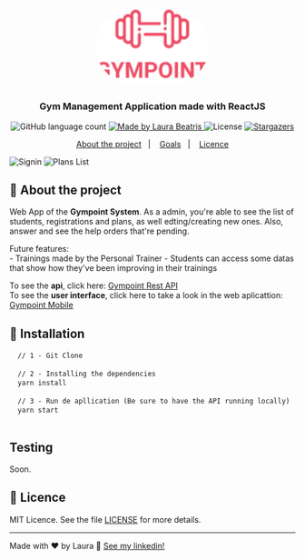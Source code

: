 <h1 align="center">
  <img alt="Gympoint" title="Gympoint" src=".github/logo.png" width="200px" style="border-radius:100px"/>
</h1>

<h3 align="center">
  Gym Management Application made with ReactJS
</h3>


<p align="center">
  <img alt="GitHub language count" src="https://img.shields.io/github/languages/count/LauraBeatris/gympoint-web?color=%23EE4D64">

  <a href="https://www.linkedin.com/in/laurabeatris/">
    <img alt="Made by Laura Beatris" src="https://img.shields.io/badge/made%20by-laurabeatris-%23EE4D64">
  </a>

  <img alt="License" src="https://img.shields.io/badge/licence-MIT-%23EE4D64">

  <a href="https://github.com/LauraBeatris/projects_store/stargazers">
    <img alt="Stargazers" src="https://img.shields.io/github/stars/LauraBeatris/gympoint-web?color=%23EE4D64">
  </a>
</p>

<p align="center">
  <a href="#rocket-about-the-project">About the project</a>&nbsp;&nbsp;&nbsp;|&nbsp;&nbsp;&nbsp;
  <a href="#ballot_box_with_check-goals">Goals</a>&nbsp;&nbsp;&nbsp;|&nbsp;&nbsp;&nbsp;
  <a href="#memo-licence">Licence</a>
</p>

![Signin](https://ibb.co/3yn1tVZ)
![Plans List](https://ibb.co/8dBBLPW)

## :rocket: About the project
  Web App of the **Gympoint System**. As a admin, you're able to see the list of students, registrations and plans, as well edting/creating new ones. Also, answer and see the help orders that're pending. 
  
  Future features: 
  <br>
    - Trainings made by the Personal Trainer
    - Students can access some datas that show how they've been improving in their trainings
 
 To see the **api**, click here: [Gympoint Rest API](https://github.com/LauraBeatris/gympoint-api)
 <br>
  To see the **user interface**, click here to take a look in the web aplicattion: [Gympoint Mobile](https://github.com/LauraBeatris/gympoint-mobile)

## :rocket: Installation 

```   
  // 1 - Git Clone
  
  // 2 - Installing the dependencies
  yarn install
  
  // 3 - Run de apllication (Be sure to have the API running locally)
  yarn start
  
```

## Testing 
Soon.


## :memo: Licence

MIT Licence. See the file [LICENSE](LICENSE.md) for more details.

---

Made with ♥ by Laura :wave: [See my linkedin!](https://www.linkedin.com/in/laurabeatris/)
